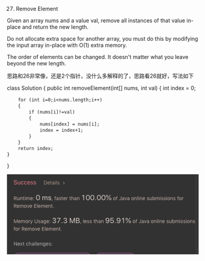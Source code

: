 27. Remove Element

Given an array nums and a value val, remove all instances of that value in-place and return the new length.

Do not allocate extra space for another array, you must do this by modifying the input array in-place with O(1) extra memory.

The order of elements can be changed. It doesn't matter what you leave beyond the new length.

思路和26非常像，还是2个指针，没什么多解释的了，思路看26就好，写法如下


class Solution {
    public int removeElement(int[] nums, int val) {
        int index = 0;
        
        for (int i=0;i<nums.length;i++)
        {
            if (nums[i]!=val)
            {
                nums[index] = nums[i];
                index = index+1;
            }
        }
        return index;
    }
}


![GitHub Logo](/image/27.png)